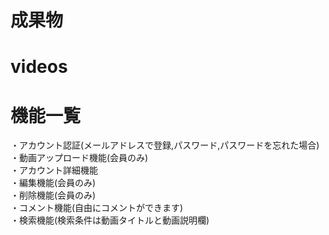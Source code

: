 # 成果物
# videos 

# 機能一覧
・アカウント認証(メールアドレスで登録,パスワード,パスワードを忘れた場合)  
・動画アップロード機能(会員のみ)  
・アカウント詳細機能  
・編集機能(会員のみ)  
・削除機能(会員のみ)  
・コメント機能(自由にコメントができます)  
・検索機能(検索条件は動画タイトルと動画説明欄)  
